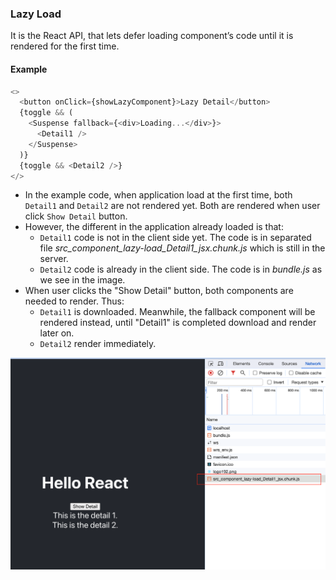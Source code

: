 ### Lazy Load

It is the React API, that lets defer loading component’s code until it is rendered for the first time.

#### Example

```js
<>
  <button onClick={showLazyComponent}>Lazy Detail</button>
  {toggle && (
    <Suspense fallback={<div>Loading...</div>}>
      <Detail1 />
    </Suspense>
  )}
  {toggle && <Detail2 />}
</>
```

- In the example code, when application load at the first time, both `Detail1` and `Detail2` are not rendered yet. Both are rendered when user click `Show Detail` button.
- However, the different in the application already loaded is that:
  - `Detail1` code is not in the client side yet. The code is in separated file _src_component_lazy-load_Detail1_jsx.chunk.js_ which is still in the server.
  - `Detail2` code is already in the client side. The code is in _bundle.js_ as we see in the image.
- When user clicks the "Show Detail" button, both components are needed to render. Thus:
  - `Detail1` is downloaded. Meanwhile, the fallback component will be rendered instead, until "Detail1" is completed download and render later on.
  - `Detail2` render immediately.

![Lazy Load example](../../../doc/lazy-load.png)
